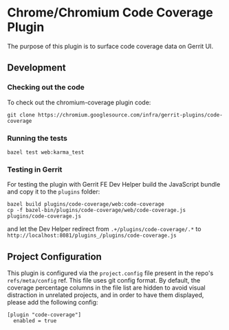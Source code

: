 # Chrome/Chromium Code Coverage Plugin

The purpose of this plugin is to surface code coverage data on Gerrit UI.

## Development

### Checking out the code

To check out the chromium-coverage plugin code:

```
git clone https://chromium.googlesource.com/infra/gerrit-plugins/code-coverage
```

### Running the tests

```
bazel test web:karma_test
```


### Testing in Gerrit

For testing the plugin with Gerrit FE Dev Helper build the JavaScript bundle and copy it to the `plugins` folder:

```
bazel build plugins/code-coverage/web:code-coverage
cp -f bazel-bin/plugins/code-coverage/web/code-coverage.js plugins/code-coverage.js
```
and let the Dev Helper redirect from `.+/plugins/code-coverage/.*` to `http://localhost:8081/plugins_/plugins/code-coverage.js`


## Project Configuration

This plugin is configured via the `project.config` file present in the repo's
`refs/meta/config` ref. This file uses git config format. By default, the
coverage percentage columns in the file list are hidden to avoid visual
distraction in unrelated projects, and in order to have them displayed, please
add the following config:
```
[plugin "code-coverage"]
  enabled = true
```

